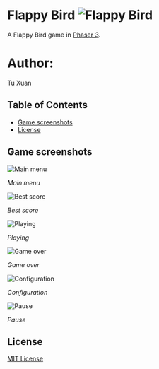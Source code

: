 # Flappy Bird ![Flappy Bird](favicon.png)

A Flappy Bird game in [Phaser 3](https://phaser.io/).

# Author:

Tu Xuan

## Table of Contents

- [Game screenshots](#game-screenshots)
- [License](#license)

## Game screenshots

![Main menu](public/assets/images/home.png)

_Main menu_

![Best score](public/assets/images/best-score.png)

_Best score_

![Playing](public/assets/images/start-game.png)

_Playing_

![Game over](public/assets/images/die.png)

_Game over_

![Configuration](public/assets/images/configuration.png)

_Configuration_

![Pause](public/assets/images/pause.png)

_Pause_

## License

[MIT License](http://opensource.org/licenses/MIT)
